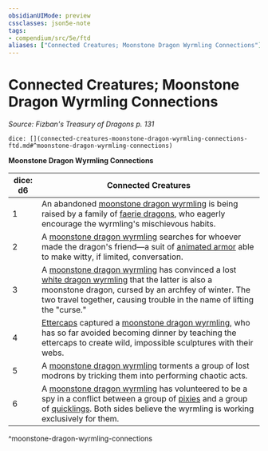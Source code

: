 ```yaml
---
obsidianUIMode: preview
cssclasses: json5e-note
tags:
- compendium/src/5e/ftd
aliases: ["Connected Creatures; Moonstone Dragon Wyrmling Connections"]
---
```

# Connected Creatures; Moonstone Dragon Wyrmling Connections
*Source: Fizban's Treasury of Dragons p. 131* 

`dice: [](connected-creatures-moonstone-dragon-wyrmling-connections-ftd.md#^moonstone-dragon-wyrmling-connections)`

**Moonstone Dragon Wyrmling Connections**

| dice: d6 | Connected Creatures |
|----------|---------------------|
| 1 | An abandoned [moonstone dragon wyrmling](/2-Mechanics/CLI/bestiary/dragon/moonstone-dragon-wyrmling-ftd.md) is being raised by a family of [faerie dragons](/2-Mechanics/CLI/bestiary/dragon/faerie-dragon-violet.md), who eagerly encourage the wyrmling's mischievous habits. |
| 2 | A [moonstone dragon wyrmling](/2-Mechanics/CLI/bestiary/dragon/moonstone-dragon-wyrmling-ftd.md) searches for whoever made the dragon's friend—a suit of [animated armor](/2-Mechanics/CLI/bestiary/construct/animated-armor.md) able to make witty, if limited, conversation. |
| 3 | A [moonstone dragon wyrmling](/2-Mechanics/CLI/bestiary/dragon/moonstone-dragon-wyrmling-ftd.md) has convinced a lost [white dragon wyrmling](/2-Mechanics/CLI/bestiary/dragon/white-dragon-wyrmling.md) that the latter is also a moonstone dragon, cursed by an archfey of winter. The two travel together, causing trouble in the name of lifting the "curse." |
| 4 | [Ettercaps](/2-Mechanics/CLI/bestiary/monstrosity/ettercap.md) captured a [moonstone dragon wyrmling](/2-Mechanics/CLI/bestiary/dragon/moonstone-dragon-wyrmling-ftd.md), who has so far avoided becoming dinner by teaching the ettercaps to create wild, impossible sculptures with their webs. |
| 5 | A [moonstone dragon wyrmling](/2-Mechanics/CLI/bestiary/dragon/moonstone-dragon-wyrmling-ftd.md) torments a group of lost modrons by tricking them into performing chaotic acts. |
| 6 | A [moonstone dragon wyrmling](/2-Mechanics/CLI/bestiary/dragon/moonstone-dragon-wyrmling-ftd.md) has volunteered to be a spy in a conflict between a group of [pixies](/2-Mechanics/CLI/bestiary/fey/pixie.md) and a group of [quicklings](/2-Mechanics/CLI/bestiary/fey/quickling-mpmm.md). Both sides believe the wyrmling is working exclusively for them. |
^moonstone-dragon-wyrmling-connections